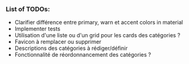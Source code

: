 ### List of TODOs: 

- Clarifier différence entre primary, warn et accent colors in material
- Implementer tests
- Utilisation d'une liste ou d'un grid pour les cards des catégories ?
- Favicon à remplacer ou supprimer
- Descriptions des catégories à rédiger/définir
- Fonctionnalité de réordonnancement des catégories ?
